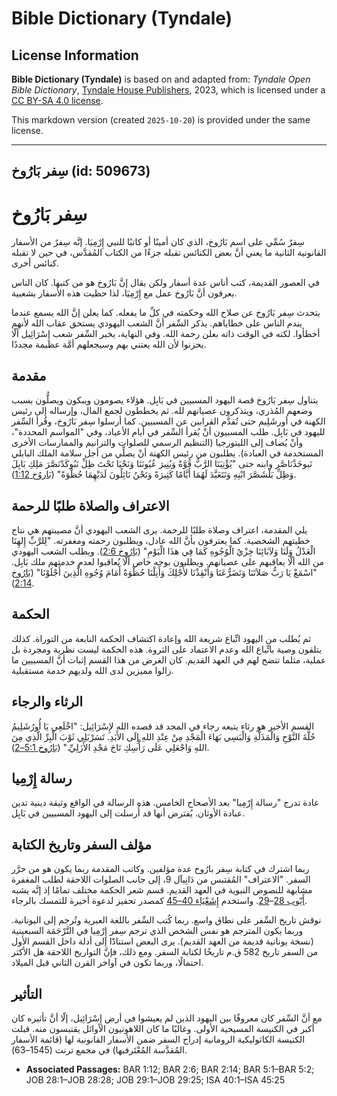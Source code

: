 # Bible Dictionary (Tyndale)

## License Information

**Bible Dictionary (Tyndale)** is based on and adapted from: _Tyndale Open Bible Dictionary_, [Tyndale House Publishers](https://tyndaleopenresources.com/), 2023, which is licensed under a [CC BY-SA 4.0 license](https://creativecommons.org/licenses/by-sa/4.0/legalcode.en).

This markdown version (created `2025-10-20`) is provided under the same license.



--------------------------------

## سِفر بَارُوخ (id: 509673)

سِفر بَارُوخ
============

سِفرٌ سُمِّي على اسم بَارُوخ، الذي كان أمينًا أو كاتبًا للنبي إِرْمِيَا. إنَّه سِفرٌ من الأسفار القانونية الثانية ما يعني أنَّ بعض الكنائس تقبله جزءًا من الكتاب المُقدَّس، في حين لا تقبله كنائس أخرى.

في العصور القديمة، كتب أناس عدة أسفار ولكن يقال إنَّ بَارُوخ هو من كتبها. كان الناس يعرفون أنَّ بَارُوخ عمل مع إِرْمِيَا، لذا حظيت هذه الأسفار بشعبية.

يتحدث سِفر بَارُوخ عن صلاح الله وحكمته في كلِّ ما يفعله. كما يعلن إنَّ الله يسمع عندما يندم الناس على خطاياهم. يذكر السِّفر أنَّ الشعب اليهودي يستحق عقاب الله لأنهم أخطأوا. لكنه في الوقت ذاته بعلن رحمة الله. وفي النهاية، يخبر السِّفر شعب إِسْرَائِيل ألّا يحزنوا لأن الله يعتني بهم وسيجعلهم أمَّة عظيمة مجددًا.

مقدمة
-----

يتناول سِفر بَارُوخ قصة اليهود المسبيين في بَابِل. هؤلاء يصومون ويبكون ويصلُّون بسبب وضعهم المُذري، ويتذكرون عصيانهم لله. ثم يخططون لجمع المال، وإرساله إلى رئيس الكهنة في أورشَلِيم حتى تُقدَّم القرابين عن المسبيين. كما أرسلوا سِفر بَارُوخ، وقُرأ السِّفر لليهود في بَابِل. طلب المسبيون أنْ يُقرأ السِّفر في أيام الأعياد، وفي "المواسم المحددة"، وأنْ يُضاف إلى الليتورجيا (التنظيم الرسمي للصلوات والترانيم والممارسات الأخرى المستخدمة في العبادة). يطلبون من رئيس الكهنة أنْ يصلِّي من أجل سلامة الملك البابلي نَبوخَذْنَاصَّر وابنه حتى "يُؤْتِيَنَا الرَّبُّ قُوَّةً وَيُنِيرَ عُيُونَنَا وَنَحْيَا تَحْتَ ظِلِّ نَبُوكَدْنَصَّرَ مَلِكِ بَابِلَ وَظِلِّ بَلْشَصَّرَ ابْنِهِ وَنَتَعَبَّدَ لَهُمَا أَيَّامًا كَثِيرَةً وَنَحْنُ نَائِلُونَ لَدَيْهِمَا حُظْوَةً" ([بَاروُخ 1:12](https://ref.ly/Bar1:12)).

الاعتراف والصلاة طلبًا للرحمة
-----------------------------

يلي المقدمة، اعتراف وصلاة طلبًا للرحمة. يرى الشعب اليهودي أنَّ مصيبتهم هي نتاج خطيتهم الشخصية. كما يعترفون بأنَّ الله عادل، ويطلبون رحمته ومغفرته. "لِلرَّبِّ إِلهِنَا الْعَدْلُ وَلَنَا وَلآبَائِنَا خِزْيُ الْوُجُوهِ كَمَا فِي هذَا الْيَوْمِ" ([بَارُوخ 2:6](https://ref.ly/Bar2:6)). ويطلب الشعب اليهودي من الله ألّا يعاقبهم على عصيانهم. ويطلبون بوجه خاص ألّا يُعاقبوا لعدم خدمتهم ملك بَابِل. "اسْمَعْ يَا رَبُّ صَلاَتَنَا وَتَضَرُّعَنَا وَأَنْقِذْنَا لأَجْلِكَ وَأَنِلْنَا حُظْوَةً أَمَامَ وُجُوهِ الَّذِينَ أَجْلَوْنَا" ([بَارُوخ 2:14](https://ref.ly/Bar2:14)).

الحكمة
------

ثم يُطلب من اليهود اتِّباع شريعة الله وإعادة اكتشاف الحكمة النابعة من التوراة. كذلك يتلقون وصية باتِّباع الله وعدم الاعتماد على الثروة. هذه الحكمة ليست نظرية ومجردة بل عملية، مثلما تتضح لهم في العهد القديم. كان الغرض من هذا القسم إثبات أنَّ المسبيين ما زالوا مميزين لدى الله ولديهم خدمة مستقبلية.

الرثاء والرجاء
--------------

القسم الأخير هو رثاء يتبعه رجاء في المجد قد قصده الله لإِسْرَائِيل: "اخْلَعِي يَا أُورُشَلِيمُ حُلَّةَ النَّوْحِ وَالْمَذَلَّةِ وَالْبَسِي بَهَاءَ الْمَجْدِ مِنْ عِنْدِ اللهِ إِلَى الأَبَدِ. تَسَرْبَلِي ثَوْبَ الْبِرِّ الَّذِي مِنَ اللهِ وَاجْعَلِي عَلَى رَأْسِكِ تَاجَ مَجْدِ الأَزَلِيِّ." ([بَارُوخ 5:1–2](https://ref.ly/Bar5:1-Bar5:2)).

رسالة إِرْمِيا
--------------

عادة تدرج "رسالة إِرْمِيا" بعد الأصحاح الخامس. هذه الرسالة في الواقع وثيقة دينية تدين عبادة الأوثان. يُفترض أنها قد أُرسلت إلى اليهود المسبيين في بَابِل.

مؤلف السفر وتاريخ الكتابة
-------------------------

ربما اشترك في كتابة سِفر بارُوخ عدة مؤلفين. وكاتب المقدمة ربما يكون هو من حرَّر السفر. "الاعتراف" المُقتبس من دَانِيآل 9، إلى جانب الصلوات اللاحقة لطلب المغفرة مشابهة للنصوص النبوية في العهد القديم. قسم شعر الحكمة مختلف تمامًا إذ إنَّه يشبه [أَيّوب 28](https://ref.ly/Job28:1-Job28:28)–[29](https://ref.ly/Job29:1-Job29:25). واستخدم [إِشَعْيَاء 40–45](https://ref.ly/Isa40:1-Isa45:25) كمصدر تحفيز لدعوة أخيرة للتمسك بالرجاء. 

نوقش تاريخ السِّفر على نطاق واسع. ربما كُتب السِّفر باللغة العبرية وتُرجم إلى اليونانية. وربما يكون المترجم هو نفس الشخص الذي ترجم سِفر إِرْمِيا في التَّرْجَمَة السبعينية (نسخة يونانية قديمة من العهد القديم). يرى البعض استنادًَا إلى أدلة داخل القسم الأول من السفر تاريخ 582 ق.م تاريخًا لكتابة السفر. ومع ذلك، فإنَّ التواريخ اللاحقة هل الأكثر احتمالًا، وربما تكون في آواخر القرن الثاني قبل الميلاد.

التأثير
-------

مع أنَّ السِّفر كان معروفًا بين اليهود الذين لم يعيشوا في أرض إِسْرَائِيل، إلّا أنَّ تأثيره كان أكبر في الكنيسة المسيحية الأولى. وغالبًا ما كان اللاهوتيون الأوائل يقتبسون منه. قبلت الكنيسة الكاثوليكية الرومانية إدراج السفر ضمن الأسفار القانونية لها (قائمة الأسفار المُقدَّسة المُعْتَرفبها) في مجمع ترنت (1545–63\). 

* **Associated Passages:** BAR 1:12; BAR 2:6; BAR 2:14; BAR 5:1–BAR 5:2; JOB 28:1–JOB 28:28; JOB 29:1–JOB 29:25; ISA 40:1–ISA 45:25

